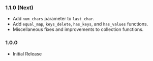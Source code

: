 ### 1.1.0 (Next)
- Add `num_chars` parameter to `last_char`.
- Add `equal_map`, `keys_delete`, `has_keys`, and `has_values` functions.
- Miscellaneous fixes and improvements to collection functions.

### 1.0.0
- Initial Release
